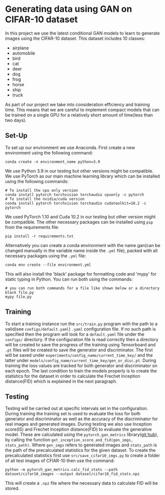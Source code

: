 # Generating data using GAN on CIFAR-10 dataset

In this project we use the latest conditional GAN models to learn to generate images using the CIFAR-10 dataset. This dataset includes 10 classes:

- airplane
- automobile
- bird
- cat
- deer
- dog
- frog
- horse
- ship
- truck

As part of our project we take into consideration efficiency and training time. This means that we are careful to implement compact models that can be trained on a single GPU for a relatively short amount of time(less than two days).

## Set-Up
To set up our environment we use Anaconda. First create a new environment using the following command:
```
conda create -n environment_name python=3.9
```
We use Python 3.9 in our testing but other versions might be compatible. We use PyTorch as our main machine learning library which can be installed using the following commands:
```
# To install the cpu only version
conda install pytorch torchvision torchaudio cpuonly -c pytorch
# To install the nvidia/cuda version
conda install pytorch torchvision torchaudio cudatoolkit=10.2 -c pytorch
```
We used PyTorch 1.10 and Cuda 10.2 in our testing but other version might be compatible. The other necessary packages can be installed using `pip` from the requirements file:
```
pip install -r requirements.txt
```
Alternatively you can create a conda environment with the name gan(can be changed manually in the variable name inside the `.yml` file), packed with all necessary packages using the `.yml` file:
```
conda env create --file environment.yml
```
This will also install the 'black' package for formatting code and 'mypy' for static typing in Python. You can run both using the commands:
```
# you can run both commands for a file like shown below or a directory
black file.py
mypy file.py
```

## Training
To start a training instance run the `src/train.py` program with the path to a valid(see `configs/default.yaml`) `.yaml` configuration file. If no such path is specified then the program will look for a `default.yaml` file under the `configs/` directory. If the configuration file is read correctly then a directory will be created to save the progress of the training using Tensorboard and `.pt` files will be created to save the generator and discriminator. The first will be saved under `experiments/config_name/current_time_key/` and the latter under `models/config_name/current_time_key/gen_or_disc.pt`. During training the loss values are tracked for both generator and discriminator on each epoch. The last condition to train the models properly is to create the statistics for the dataset in order to calculate the Frechet Inception distance(FID) which is explained in the next paragraph.

## Testing
Testing will be carried out at specific intervals set in the configuration. During training the training set is used to evaluate the loss for both generator and discriminator as well as the accuracy of the discriminator for real images and generated images. During testing we also use Inception score(IS) and Frechet Inception distance(FID) to evaluate the generative model. These are calculated using the `pytorch_gan_metrics` library([git hub](https://github.com/w86763777/pytorch-gan-metrics)), by calling the function `get_inception_score_and_fid(gen_imgs, stats_path)`. Where `gen_imgs` refers to generated images and `stats_path` is the path of the precalculated statistics for the given dataset. To create the precalculated statistics first use `src/save_cifar10_imgs.py` to create a folder of all test images of CFIAR-10 then use the command:
```
python -m pytorch_gan_metrics.calc_fid_stats --path dataset/cifar10_images --output dataset/cifar10_fid_stats.npz
```
This will create a `.npz` file where the necessary data to calculate FID will be stored.
